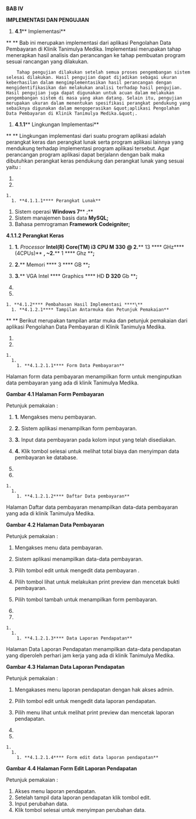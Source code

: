 **BAB IV**

**IMPLEMENTASI DAN PENGUJIAN**



1. **4.1**** Implementasi**

**       ** Bab ini merupakan implementasi dari aplikasi Pengolahan Data Pembayaran di Klinik Tanimulya Medika. Implementasi merupakan tahap menerapkan hasil analisis dan perancangan ke tahap pembuatan program sesuai rancangan yang dilakukan.

        Tahap pengujian dilakukan setelah semua proses pengembangan sistem selesai dilakukan. Hasil pengujian dapat dijadikan sebagai ukuran keberhasilan dalam mengimplementasikan hasil perancangan dengan mengidentifikasikan dan melakukan analisi terhadap hasil pengujian. Hasil pengujian juga dapat digunakan untuk acuan dalam melakukan pengembangan sistem di masa yang akan datang. Selain itu, pengujian merupakan ukuran dalam menentukan spesifikasi perangkat pendukung yang sebaiknya digunakan dalam mengoperasikan &quot;aplikasi Pengolahan Data Pembayaran di Klinik Tanimulya Medika.&quot;.

1. **4.1.1**** Lingkungan Implementasi**

**       ** Lingkungan implementasi dari suatu program aplikasi adalah perangkat keras dan perangkat lunak serta program aplikasi lainnya yang mendukung terhadap implementasi program aplikasi tersebut. Agar perancangan program aplikasi dapat berjalann dengan baik maka dibutuhkan perangkat keras pendukung dan perangkat lunak yang sesuai yaitu :

1.
  1.
    1.
      1. **4.1.1.1**** Perangkat Lunak**

1. Sistem operasi **Windows 7**** ;**
2. Sistem manajemen basis data **MySQL;**
3. Bahasa pemrograman **Framework Codeigniter;**

**4.1.1.2 Perangkat Keras**

1. **1.** _Processor_ **Intel(R) Core(TM) i3**  **CPU M 330**  **@ 2.**** 13 **** GHz****(4CPUs)**  **, ~2.**** 1 **** Ghz ****;**
2. **2.**** Memori **** 3 **** GB ****;**
3. **3.**** VGA Intel ****  Graphics **** HD ****D 320**** Gb ****;**

1.
  1.
    1. **4.1.2**** Pembahasan Hasil Implementasi ****\**
      1. **4.1.2.1**** Tampilan Antarmuka dan Petunjuk Pemakaian**

**       ** Berikut merupakan tampilan antar muka dan petunjuk pemakaian dari aplikasi Pengolahan Data Pembayaran di Klinik Tanimulya Medika.

1.
  1.
    1.
      1.
        1. **4.1.2.1.1**** Form Data Pembayaran**

Halaman form data pembayaran menampilkan form untuk menginputkan data pembayaran  yang ada di klinik Tanimulya Medika.

**Gambar 4.1 Halaman Form Pembayaran**

Petunjuk pemakaian :

1. **1.** Mengakses menu pembayaran.
2. **2.** Sistem aplikasi menampilkan form pembayaran.
3. **3.** Input data pembayaran pada kolom input yang telah disediakan.
4. **4.** Klik tombol selesai untuk melihat total biaya dan menyimpan data pembayaran ke database.

1.
  1.
    1.
      1.
        1. **4.1.2.1.2**** Daftar Data pembayaran**

Halaman Daftar data pembayaran menampilkan data-data pembayaran  yang ada di klinik Tanimulya Medika.

**Gambar 4.2 Halaman Data Pembayaran**

Petunjuk pemakaian :

1. Mengakses menu data pembayaran.
2. Sistem aplikasi menampilkan data-data pembayaran.
3. Pilih tombol edit untuk mengedit data pembayaran .
4. Pilih tombol lihat untuk melakukan print preview dan mencetak bukti pembayaran.
5. Pilih tombol tambah untuk menampilkan form pembayaran.

1.
  1.
    1.
      1.
        1. **4.1.2.1.3**** Data Laporan Pendapatan**

Halaman Data Laporan Pendapatan menampilkan data-data pendapatan yang diperoleh perhari jam kerja  yang ada di klinik Tanimulya Medika.

**Gambar 4.3 Halaman Data Laporan Pendapatan**

Petunjuk pemakaian :

1. Mengakases menu laporan pendapatan dengan hak akses admin.
2. Pilih tombol edit untuk mengedit data laporan pendapatan.
3. Pilih menu lihat untuk melihat print preview dan mencetak laporan pendapatan.



1.
  1.
    1.
      1.
        1. **4.1.2.1.4**** Form edit data laporan pendapatan**

**Gambar 4.4 Halaman Form Edit Laporan Pendapatan**

Petunjuk pemakaian :

1. Akses menu laporan pendapatan.
2. Setelah tampil data laporan pendapatan klik tombol edit.
3. Input perubahan data.
4. Klik tombol selesai untuk menyimpan perubahan data.